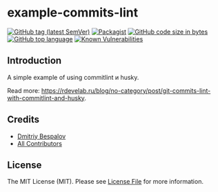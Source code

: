 # example-commits-lint

[![GitHub tag (latest SemVer)][ico-github-tag-version]][link-github-tag-version]
[![Packagist][ico-license]][link-license]
[![GitHub code size in bytes][ico-github-size]][link-github]
[![GitHub top language][ico-github-top-language]][link-github]
[![Known Vulnerabilities][ico-snyk]][link-snyk]

## Introduction

A simple example of using commitlint и husky.

Read more: https://rdevelab.ru/blog/no-category/post/git-commits-lint-with-commitlint-and-husky.

## Credits

- [Dmitriy Bespalov][link-author]
- [All Contributors][link-contributors]

## License

The MIT License (MIT). Please see [License File][link-license] for more information.


[link-author]: https://github.com/superrosko
[link-contributors]: https://github.com/superrosko/example-commits-lint/contributors
[link-github]: https://github.com/superrosko/example-commits-lint
[link-github-tag-version]: https://github.com/superrosko/example-commits-lint
[link-license]: LICENSE.md
[link-snyk]: https://github.com/superrosko/example-commits-lint

[ico-github-size]: https://img.shields.io/github/languages/code-size/superrosko/example-commits-lint.svg?style=flat
[ico-github-top-language]: https://img.shields.io/github/languages/top/superrosko/example-commits-lint.svg?style=flat
[ico-github-tag-version]: https://img.shields.io/github/v/tag/superrosko/example-commits-lint.svg?style=flat
[ico-license]: https://img.shields.io/github/license/superrosko/example-commits-lint.svg?style=flat
[ico-snyk]: https://snyk.io/test/github/superrosko/example-commits-lint/badge.svg?targetFile=package.json
